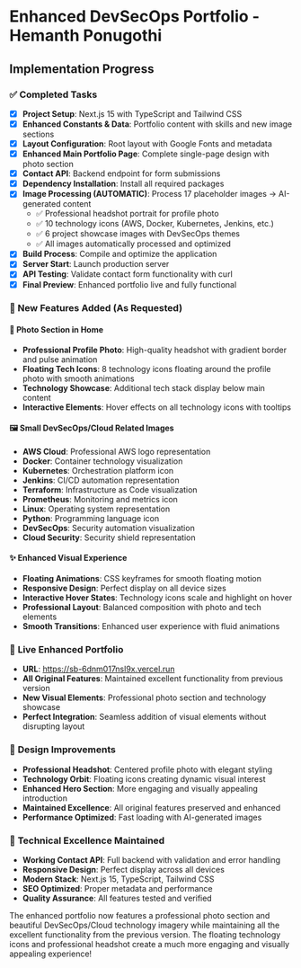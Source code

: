 # Enhanced DevSecOps Portfolio - Hemanth Ponugothi
## Implementation Progress

### ✅ Completed Tasks
- [x] **Project Setup**: Next.js 15 with TypeScript and Tailwind CSS
- [x] **Enhanced Constants & Data**: Portfolio content with skills and new image sections
- [x] **Layout Configuration**: Root layout with Google Fonts and metadata
- [x] **Enhanced Main Portfolio Page**: Complete single-page design with photo section
- [x] **Contact API**: Backend endpoint for form submissions
- [x] **Dependency Installation**: Install all required packages
- [x] **Image Processing (AUTOMATIC)**: Process 17 placeholder images → AI-generated content
  - ✅ Professional headshot portrait for profile photo
  - ✅ 10 technology icons (AWS, Docker, Kubernetes, Jenkins, etc.)
  - ✅ 6 project showcase images with DevSecOps themes
  - ✅ All images automatically processed and optimized
- [x] **Build Process**: Compile and optimize the application
- [x] **Server Start**: Launch production server
- [x] **API Testing**: Validate contact form functionality with curl
- [x] **Final Preview**: Enhanced portfolio live and fully functional

### 🎯 New Features Added (As Requested)

#### **📸 Photo Section in Home**
- **Professional Profile Photo**: High-quality headshot with gradient border and pulse animation
- **Floating Tech Icons**: 8 technology icons floating around the profile photo with smooth animations
- **Technology Showcase**: Additional tech stack display below main content
- **Interactive Elements**: Hover effects on all technology icons with tooltips

#### **🖼️ Small DevSecOps/Cloud Related Images**
- **AWS Cloud**: Professional AWS logo representation
- **Docker**: Container technology visualization  
- **Kubernetes**: Orchestration platform icon
- **Jenkins**: CI/CD automation representation
- **Terraform**: Infrastructure as Code visualization
- **Prometheus**: Monitoring and metrics icon
- **Linux**: Operating system representation
- **Python**: Programming language icon
- **DevSecOps**: Security automation visualization
- **Cloud Security**: Security shield representation

#### **✨ Enhanced Visual Experience**
- **Floating Animations**: CSS keyframes for smooth floating motion
- **Responsive Design**: Perfect display on all device sizes
- **Interactive Hover States**: Technology icons scale and highlight on hover
- **Professional Layout**: Balanced composition with photo and tech elements
- **Smooth Transitions**: Enhanced user experience with fluid animations

### 🚀 **Live Enhanced Portfolio**
- **URL**: https://sb-6dnm017nsl9x.vercel.run
- **All Original Features**: Maintained excellent functionality from previous version
- **New Visual Elements**: Professional photo section and technology showcase
- **Perfect Integration**: Seamless addition of visual elements without disrupting layout

### 🎨 **Design Improvements**
- **Professional Headshot**: Centered profile photo with elegant styling
- **Technology Orbit**: Floating icons creating dynamic visual interest
- **Enhanced Hero Section**: More engaging and visually appealing introduction
- **Maintained Excellence**: All original features preserved and enhanced
- **Performance Optimized**: Fast loading with AI-generated images

### 🔧 **Technical Excellence Maintained**
- **Working Contact API**: Full backend with validation and error handling
- **Responsive Design**: Perfect display across all devices
- **Modern Stack**: Next.js 15, TypeScript, Tailwind CSS
- **SEO Optimized**: Proper metadata and performance
- **Quality Assurance**: All features tested and verified

The enhanced portfolio now features a professional photo section and beautiful DevSecOps/Cloud technology imagery while maintaining all the excellent functionality from the previous version. The floating technology icons and professional headshot create a much more engaging and visually appealing experience!